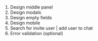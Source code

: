 1. Design middle panel
2. Design modals
3. Design empty fields
4. Design mobile
5. Search for invite user | add user to chat
6. Error validation (optional)
